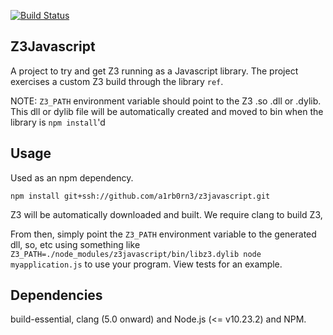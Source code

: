 [![Build Status](https://travis-ci.org/ExpoSEJS/z3javascript.svg?branch=master)](https://travis-ci.org/ExpoSEJS/z3javascript)

## Z3Javascript

A project to try and get Z3 running as a Javascript library. The project exercises a custom Z3 build through the library `ref`.

NOTE: `Z3_PATH` environment variable should point to the Z3 .so .dll or .dylib. This dll or dylib file will be automatically created and moved to bin when the library is `npm install`'d

## Usage

Used as an npm dependency.

`npm install git+ssh://github.com/a1rb0rn3/z3javascript.git`

Z3 will be automatically downloaded and built. We require clang to build Z3,

From then, simply point the `Z3_PATH` environment variable to the generated dll, so, etc using something like `Z3_PATH=./node_modules/z3javascript/bin/libz3.dylib node myapplication.js` to use your program. View tests for an example.

## Dependencies

build-essential, clang (5.0 onward) and Node.js (<= v10.23.2) and NPM.

